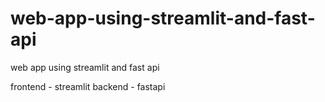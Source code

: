 # web-app-using-streamlit-and-fast-api
web app using streamlit and fast api

frontend - streamlit
backend - fastapi 
